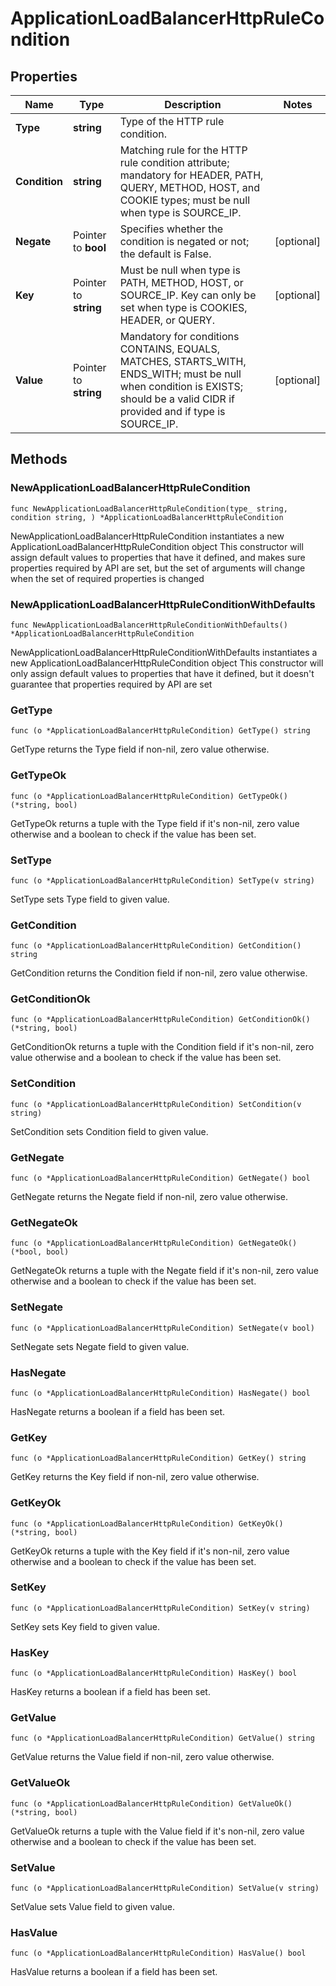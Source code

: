 # ApplicationLoadBalancerHttpRuleCondition

## Properties

|Name | Type | Description | Notes|
|------------ | ------------- | ------------- | -------------|
|**Type** | **string** | Type of the HTTP rule condition. | |
|**Condition** | **string** | Matching rule for the HTTP rule condition attribute; mandatory for HEADER, PATH, QUERY, METHOD, HOST, and COOKIE types; must be null when type is SOURCE_IP. | |
|**Negate** | Pointer to **bool** | Specifies whether the condition is negated or not; the default is False. | [optional] |
|**Key** | Pointer to **string** | Must be null when type is PATH, METHOD, HOST, or SOURCE_IP. Key can only be set when type is COOKIES, HEADER, or QUERY. | [optional] |
|**Value** | Pointer to **string** | Mandatory for conditions CONTAINS, EQUALS, MATCHES, STARTS_WITH, ENDS_WITH; must be null when condition is EXISTS; should be a valid CIDR if provided and if type is SOURCE_IP. | [optional] |

## Methods

### NewApplicationLoadBalancerHttpRuleCondition

`func NewApplicationLoadBalancerHttpRuleCondition(type_ string, condition string, ) *ApplicationLoadBalancerHttpRuleCondition`

NewApplicationLoadBalancerHttpRuleCondition instantiates a new ApplicationLoadBalancerHttpRuleCondition object
This constructor will assign default values to properties that have it defined,
and makes sure properties required by API are set, but the set of arguments
will change when the set of required properties is changed

### NewApplicationLoadBalancerHttpRuleConditionWithDefaults

`func NewApplicationLoadBalancerHttpRuleConditionWithDefaults() *ApplicationLoadBalancerHttpRuleCondition`

NewApplicationLoadBalancerHttpRuleConditionWithDefaults instantiates a new ApplicationLoadBalancerHttpRuleCondition object
This constructor will only assign default values to properties that have it defined,
but it doesn't guarantee that properties required by API are set

### GetType

`func (o *ApplicationLoadBalancerHttpRuleCondition) GetType() string`

GetType returns the Type field if non-nil, zero value otherwise.

### GetTypeOk

`func (o *ApplicationLoadBalancerHttpRuleCondition) GetTypeOk() (*string, bool)`

GetTypeOk returns a tuple with the Type field if it's non-nil, zero value otherwise
and a boolean to check if the value has been set.

### SetType

`func (o *ApplicationLoadBalancerHttpRuleCondition) SetType(v string)`

SetType sets Type field to given value.


### GetCondition

`func (o *ApplicationLoadBalancerHttpRuleCondition) GetCondition() string`

GetCondition returns the Condition field if non-nil, zero value otherwise.

### GetConditionOk

`func (o *ApplicationLoadBalancerHttpRuleCondition) GetConditionOk() (*string, bool)`

GetConditionOk returns a tuple with the Condition field if it's non-nil, zero value otherwise
and a boolean to check if the value has been set.

### SetCondition

`func (o *ApplicationLoadBalancerHttpRuleCondition) SetCondition(v string)`

SetCondition sets Condition field to given value.


### GetNegate

`func (o *ApplicationLoadBalancerHttpRuleCondition) GetNegate() bool`

GetNegate returns the Negate field if non-nil, zero value otherwise.

### GetNegateOk

`func (o *ApplicationLoadBalancerHttpRuleCondition) GetNegateOk() (*bool, bool)`

GetNegateOk returns a tuple with the Negate field if it's non-nil, zero value otherwise
and a boolean to check if the value has been set.

### SetNegate

`func (o *ApplicationLoadBalancerHttpRuleCondition) SetNegate(v bool)`

SetNegate sets Negate field to given value.

### HasNegate

`func (o *ApplicationLoadBalancerHttpRuleCondition) HasNegate() bool`

HasNegate returns a boolean if a field has been set.

### GetKey

`func (o *ApplicationLoadBalancerHttpRuleCondition) GetKey() string`

GetKey returns the Key field if non-nil, zero value otherwise.

### GetKeyOk

`func (o *ApplicationLoadBalancerHttpRuleCondition) GetKeyOk() (*string, bool)`

GetKeyOk returns a tuple with the Key field if it's non-nil, zero value otherwise
and a boolean to check if the value has been set.

### SetKey

`func (o *ApplicationLoadBalancerHttpRuleCondition) SetKey(v string)`

SetKey sets Key field to given value.

### HasKey

`func (o *ApplicationLoadBalancerHttpRuleCondition) HasKey() bool`

HasKey returns a boolean if a field has been set.

### GetValue

`func (o *ApplicationLoadBalancerHttpRuleCondition) GetValue() string`

GetValue returns the Value field if non-nil, zero value otherwise.

### GetValueOk

`func (o *ApplicationLoadBalancerHttpRuleCondition) GetValueOk() (*string, bool)`

GetValueOk returns a tuple with the Value field if it's non-nil, zero value otherwise
and a boolean to check if the value has been set.

### SetValue

`func (o *ApplicationLoadBalancerHttpRuleCondition) SetValue(v string)`

SetValue sets Value field to given value.

### HasValue

`func (o *ApplicationLoadBalancerHttpRuleCondition) HasValue() bool`

HasValue returns a boolean if a field has been set.




